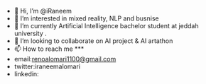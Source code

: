 - 👋 Hi, I’m @iRaneem
- 👀 I’m interested in mixed reality, NLP and busnise
- 🌱 I’m currently Artificial Intelligence bachelor student at jeddah university  . 
- 💞️ I’m looking to collaborate on AI project & AI artathon
- 📫 How to reach me ***
- email:renoalomari1100@gmail.com
- twitter:iraneemalomari
- linkedin:


